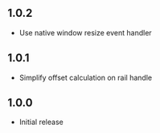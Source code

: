 1.0.2
-----
* Use native window resize event handler

1.0.1
-----
* Simplify offset calculation on rail handle

1.0.0
-----
* Initial release